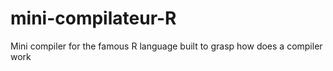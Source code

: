 # mini-compilateur-R
Mini compiler for the famous R language built to grasp how does a compiler work

